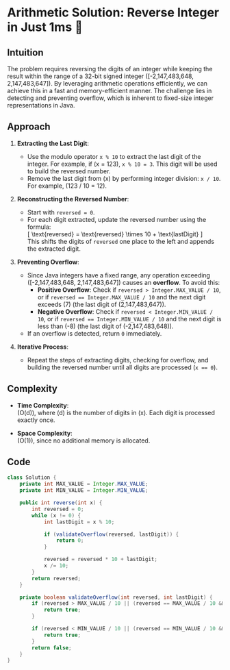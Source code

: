 # Arithmetic Solution: Reverse Integer in Just 1ms 🚀

## Intuition
The problem requires reversing the digits of an integer while keeping the result within the range of a 32-bit signed integer \([-2,147,483,648, 2,147,483,647]\). By leveraging arithmetic operations efficiently, we can achieve this in a fast and memory-efficient manner. The challenge lies in detecting and preventing overflow, which is inherent to fixed-size integer representations in Java.

## Approach
1. **Extracting the Last Digit**:  
   - Use the modulo operator `x % 10` to extract the last digit of the integer. For example, if \(x = 123\), `x % 10 = 3`. This digit will be used to build the reversed number.
   - Remove the last digit from \(x\) by performing integer division: `x / 10`. For example, \(123 / 10 = 12\).

2. **Reconstructing the Reversed Number**:  
   - Start with `reversed = 0`.
   - For each digit extracted, update the reversed number using the formula:  
     \[
     \text{reversed} = \text{reversed} \times 10 + \text{lastDigit}
     \]  
     This shifts the digits of `reversed` one place to the left and appends the extracted digit.

3. **Preventing Overflow**:  
   - Since Java integers have a fixed range, any operation exceeding \([-2,147,483,648, 2,147,483,647]\) causes an **overflow**. To avoid this:
     - **Positive Overflow**: Check if `reversed > Integer.MAX_VALUE / 10`, or if `reversed == Integer.MAX_VALUE / 10` and the next digit exceeds \(7\) (the last digit of \(2,147,483,647\)).
     - **Negative Overflow**: Check if `reversed < Integer.MIN_VALUE / 10`, or if `reversed == Integer.MIN_VALUE / 10` and the next digit is less than \(-8\) (the last digit of \(-2,147,483,648\)).
   - If an overflow is detected, return `0` immediately.

4. **Iterative Process**:
   - Repeat the steps of extracting digits, checking for overflow, and building the reversed number until all digits are processed (`x == 0`).

## Complexity
- **Time Complexity**:  
  \(O(d)\), where \(d\) is the number of digits in \(x\). Each digit is processed exactly once.

- **Space Complexity**:  
  \(O(1)\), since no additional memory is allocated.

## Code
```java []
class Solution {
    private int MAX_VALUE = Integer.MAX_VALUE;
    private int MIN_VALUE = Integer.MIN_VALUE;

    public int reverse(int x) {
        int reversed = 0;
        while (x != 0) {
            int lastDigit = x % 10;

            if (validateOverflow(reversed, lastDigit)) {
                return 0;
            }

            reversed = reversed * 10 + lastDigit;
            x /= 10;
        }
        return reversed;
    }

    private boolean validateOverflow(int reversed, int lastDigit) {
        if (reversed > MAX_VALUE / 10 || (reversed == MAX_VALUE / 10 && lastDigit > 7)) {
            return true;
        }

        if (reversed < MIN_VALUE / 10 || (reversed == MIN_VALUE / 10 && lastDigit < -8)) {
            return true;
        }
        return false;
    }
}
